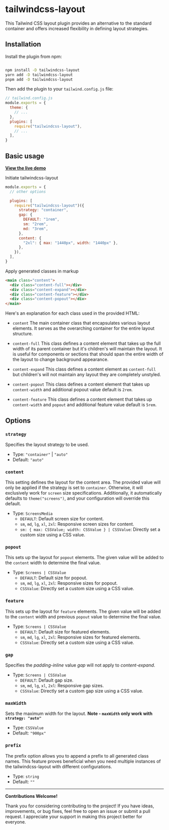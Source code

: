# tailwindcss-layout

This Tailwind CSS layout plugin provides an alternative to the standard container and offers increased flexibility in defining layout strategies.

## Installation

Install the plugin from npm:

```sh

npm install -D tailwindcss-layout
yarn add -D tailwindcss-layout
pnpm add -D tailwindcss-layout

```

Then add the plugin to your `tailwind.config.js` file:

```js
// tailwind.config.js
module.exports = {
  theme: {
    // ...
  },
  plugins: [
    require("tailwindcss-layout"),
    // ...
  ],
}
```

## Basic usage

[**View the live demo**](https://tailwindcss-layout.vercel.app/)

Initiate tailwindcss-layout

```js
module.exports = {
  // other options

  plugins: [
    require("tailwindcss-layout")({
      strategy: "container",
      gap: {
        DEFAULT: "1rem",
        sm: "2rem",
        md: "3rem",
      },
      content: {
        "2xl": { max: "1440px", width: "1440px" },
      },
    }),
  ],
}
```

Apply generated classes in markup

```html
<main class="content">
  <div class="content-full"></div>
  <div class="content-expand"></div>
  <div class="content-feature"></div>
  <div class="content-popout"></div>
</main>
```

Here's an explanation for each class used in the provided HTML:

- `content` The main container class that encapsulates various layout elements. It serves as the overarching container for the entire layout structure.

- `content-full` This class defines a content element that takes up the full width of its parent container but it's children's will maintain the layout. It is useful for components or sections that should span the entire width of the layout to change background appearance.

- `content-expand` This class defines a content element as `content-full` but children's will not maintain any layout they are completely unstyled.

- `content-popout` This class defines a content element that takes up `content-width` and additional popout value default is `2rem`.

- `content-feature` This class defines a content element that takes up `content-width` and `popout` and additional feature value default is `5rem`.

## Options

### `strategy`

Specifies the layout strategy to be used.

- Type: `"container"` | `"auto"`
- Default: `"auto"`

### `content`

This setting defines the layout for the content area. The provided value will only be applied if the strategy is set to `container`. Otherwise, it will exclusively work for `screen` size specifications. Additionally, it automatically defaults to `theme("screens")`, and your configuration will override this default.

- Type: `ScreensMedia`
  - `DEFAULT`: Default screen size for content.
  - `sm`, `md`, `lg`, `xl`, `2xl`: Responsive screen sizes for content.
  - `sm: { max: CSSValue; width: CSSValue } | CSSValue`: Directly set a custom size using a CSS value.

### `popout`

This sets up the layout for `popout` elements. The given value will be added to the `content` width to determine the final value.

- Type: `Screens | CSSValue`
  - `DEFAULT`: Default size for popout.
  - `sm`, `md`, `lg`, `xl`, `2xl`: Responsive sizes for popout.
  - `CSSValue`: Directly set a custom size using a CSS value.

### `feature`

This sets up the layout for `feature` elements. The given value will be added to the `content` width and previous `popout` value to determine the final value.

- Type: `Screens | CSSValue`
  - `DEFAULT`: Default size for featured elements.
  - `sm`, `md`, `lg`, `xl`, `2xl`: Responsive sizes for featured elements.
  - `CSSValue`: Directly set a custom size using a CSS value.

### `gap`

Specifies the _padding-inline_ value _gap_ will not apply to _content-expand_.

- Type: `Screens | CSSValue`
  - `DEFAULT`: Default gap size.
  - `sm`, `md`, `lg`, `xl`, `2xl`: Responsive gap sizes.
  - `CSSValue`: Directly set a custom gap size using a CSS value.

### `maxWidth`

Sets the maximum width for the layout. **Note - `maxWidth` only work with `strategy: "auto"`**

- Type: `CSSValue`
- Default: `"900px"`

### `prefix`

The prefix option allows you to append a prefix to all generated class names. This feature proves beneficial when you need multiple instances of the tailwindcss-layout with different configurations.

- Type: `string`
- Default: `""`

---

**Contributions Welcome!**

Thank you for considering contributing to the project! If you have ideas, improvements, or bug fixes, feel free to open an issue or submit a pull request. I appreciate your support in making this project better for everyone.
